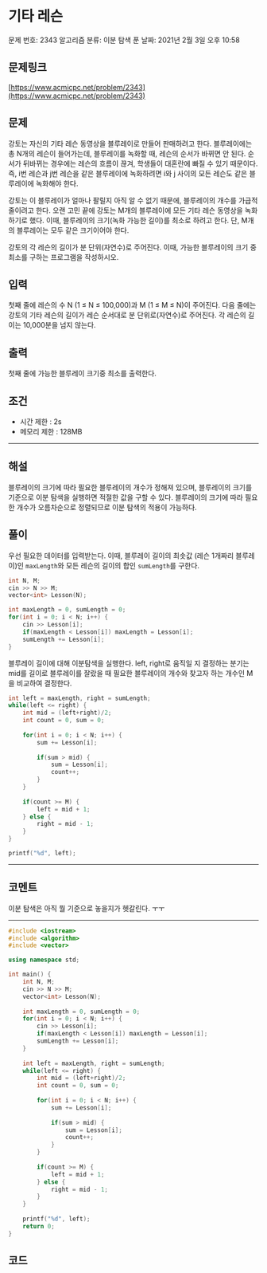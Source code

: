 # 기타 레슨

문제 번호: 2343
알고리즘 분류: 이분 탐색
푼 날짜: 2021년 2월 3일 오후 10:58

## 문제링크

[https://www.acmicpc.net/problem/2343](https://www.acmicpc.net/problem/2343)

## 문제

강토는 자신의 기타 레슨 동영상을 블루레이로 만들어 판매하려고 한다. 블루레이에는 총 N개의 레슨이 들어가는데, 블루레이를 녹화할 때, 레슨의 순서가 바뀌면 안 된다. 순서가 뒤바뀌는 경우에는 레슨의 흐름이 끊겨, 학생들이 대혼란에 빠질 수 있기 때문이다. 즉, i번 레슨과 j번 레슨을 같은 블루레이에 녹화하려면 i와 j 사이의 모든 레슨도 같은 블루레이에 녹화해야 한다.

강토는 이 블루레이가 얼마나 팔릴지 아직 알 수 없기 때문에, 블루레이의 개수를 가급적 줄이려고 한다. 오랜 고민 끝에 강토는 M개의 블루레이에 모든 기타 레슨 동영상을 녹화하기로 했다. 이때, 블루레이의 크기(녹화 가능한 길이)를 최소로 하려고 한다. 단, M개의 블루레이는 모두 같은 크기이어야 한다.

강토의 각 레슨의 길이가 분 단위(자연수)로 주어진다. 이때, 가능한 블루레이의 크기 중 최소를 구하는 프로그램을 작성하시오.

## 입력

첫째 줄에 레슨의 수 N (1 ≤ N ≤ 100,000)과 M (1 ≤ M ≤ N)이 주어진다. 다음 줄에는 강토의 기타 레슨의 길이가 레슨 순서대로 분 단위로(자연수)로 주어진다. 각 레슨의 길이는 10,000분을 넘지 않는다.

## 출력

첫째 줄에 가능한 블루레이 크기중 최소를 출력한다.

## 조건

- 시간 제한 : 2s
- 메모리 제한 : 128MB

---

## 해설

블루레이의 크기에 따라 필요한 블루레이의 개수가 정해져 있으며, 블루레이의 크기를 기준으로 이분 탐색을 실행하면 적절한 값을 구할 수 있다. 블루레이의 크기에 따라 필요한 개수가 오름차순으로 정렬되므로 이분 탐색의 적용이 가능하다.

## 풀이

우선 필요한 데이터를 입력받는다. 이때, 블루레이 길이의 최솟값 (레슨 1개짜리 블루레이)인 `maxLength`와 모든 레슨의 길이의 합인 `sumLength`를 구한다.   

```cpp
int N, M;
cin >> N >> M;
vector<int> Lesson(N);

int maxLength = 0, sumLength = 0;
for(int i = 0; i < N; i++) {
    cin >> Lesson[i];
    if(maxLength < Lesson[i]) maxLength = Lesson[i];
    sumLength += Lesson[i];
}
```

블루레이 길이에 대해 이분탐색을 실행한다. left, right로 움직일 지 결정하는 분기는 mid를 길이로 블루레이를 잘랐을 때 필요한 블루레이의 개수와 찾고자 하는 개수인 M을 비교하여 결정한다. 

```cpp
int left = maxLength, right = sumLength;
while(left <= right) {
    int mid = (left+right)/2;
    int count = 0, sum = 0;
    
    for(int i = 0; i < N; i++) {
        sum += Lesson[i];
        
        if(sum > mid) {
            sum = Lesson[i];
            count++;
        }
    }    
    
    if(count >= M) {
        left = mid + 1;
    } else {
        right = mid - 1;
    }
}

printf("%d", left);
```

---

## 코멘트

이분 탐색은 아직 뭘 기준으로 놓을지가 헷갈린다. ㅜㅜ 

---

```cpp
#include <iostream>
#include <algorithm>
#include <vector>

using namespace std;

int main() {
    int N, M;
    cin >> N >> M;
    vector<int> Lesson(N);
    
    int maxLength = 0, sumLength = 0;
    for(int i = 0; i < N; i++) {
        cin >> Lesson[i];
        if(maxLength < Lesson[i]) maxLength = Lesson[i];
        sumLength += Lesson[i];
    }
    
    int left = maxLength, right = sumLength;
    while(left <= right) {
        int mid = (left+right)/2;
        int count = 0, sum = 0;
        
        for(int i = 0; i < N; i++) {
            sum += Lesson[i];
            
            if(sum > mid) {
                sum = Lesson[i];
                count++;
            }
        }    
        
        if(count >= M) {
            left = mid + 1;
        } else {
            right = mid - 1;
        }
    }
    
    printf("%d", left);
    return 0;
}
```

## 코드